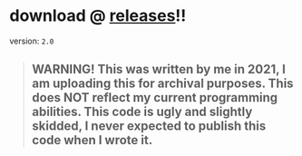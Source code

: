 # download @ [releases](https://github.com/game-hax/hovac-autoclicker/releases/)!!
version: `2.0`

> ## WARNING! This was written by me in 2021, I am uploading this for archival purposes. This does NOT reflect my current programming abilities. This code is ugly and slightly skidded, I never expected to publish this code when I wrote it.